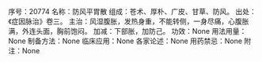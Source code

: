 序号：20774
名称：防风平胃散
组成：苍术、厚朴、广皮、甘草、防风。
出处：《症因脉治》卷三。
主治：风湿腹胀，发热身重，不能转侧，一身尽痛，心腹胀满，外连头面，胸前饱闷。
加减：下部胀，加防己。
功效：None
用法用量：None
制备方法：None
临床应用：None
各家论述：None
用药禁忌：None
附注：None
